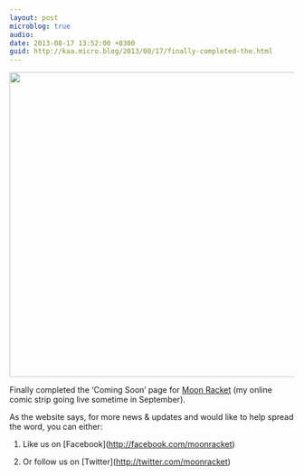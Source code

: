 ```yaml
---
layout: post
microblog: true
audio: 
date: 2013-08-17 13:52:00 +0300
guid: http://kaa.micro.blog/2013/08/17/finally-completed-the.html
---
```

<img src="https://micro.kaa.bz/uploads/2018/73e7eb95ca.jpg" alt="" width="840" height="539" class="alignnone size-full wp-image-428" /><p>Finally completed the &lsquo;Coming Soon&rsquo; page for <a href="http://www.moonracket.com">Moon Racket</a> (my online comic strip going live sometime in September).</p>

<p>As the website says, for more news &amp; updates and would like to help spread the word, you can either:</p>

<ol><li><p>Like us on [Facebook](<a href="http://facebook.com/moonracket">http://facebook.com/moonracket</a>)</p></li>
<li><p>Or follow us on [Twitter](<a href="http://twitter.com/moonracket">http://twitter.com/moonracket</a>)</p></li>
</ol>
